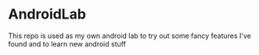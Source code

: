 # AndroidLab
This repo is used as my own android lab to try out some fancy features I've found and to learn new android stuff
